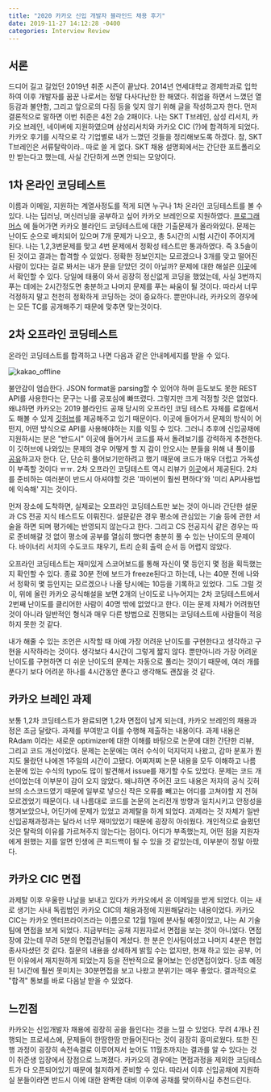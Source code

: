 ```yaml
---
title: "2020 카카오 신입 개발자 블라인드 채용 후기"
date: 2019-11-27 14:12:28 -0400
categories: Interview Review
---
```


## 서론 ##
드디어 길고 길었던 2019년 취준 시즌이 끝났다. 2014년 연세대학교 경제학과로 입학하여 이후 개발자를 꿈꾼 나로서는 정말 다사다난한 한 해였다.
취업을 하면서 느꼈던 열등감과 불안함, 그리고 앞으로의 다짐 등을 잊지 않기 위해 글을 작성하고자 한다.
먼저 결론적으로 말하면 이번 취준은 4전 2승 2패이다. 나는 SKT T브레인, 삼성 리서치, 카카오 브레인, 네이버에 지원하였으며 삼성리서치와 카카오 CIC (?)에 합격하게 되었다.
카카오 후기를 시작으로 각 기업별로 내가 느꼈던 것들을 정리해보도록 하겠다. 
참, SKT T브레인은 서류탈락이라.. 따로 쓸 게 없다. SKT 채용 설명회에서는 간단한 포트폴리오만 받는다고 했는데, 사실 간단하게 쓰면 안되는 모양이다.

## 1차 온라인 코딩테스트 ##
이름과 이메일, 지원하는 계열사정도를 적게 되면 누구나 1차 온라인 코딩테스트를 볼 수 있다. 나는 딥러닝, 머신러닝을 공부하고 싶어 카카오 브레인으로 지원하였다.
[프로그래머스](https://www.welcomekakao.com/learn/challenges?tab=all_challenges) 에 들어가면 카카오 블라인드 코딩테스트에 대한 기출문제가 올라와있다.
문제는 난이도 순으로 배치되어 있으며 7개 문제가 나오고, 총 5시간의 시험 시간이 주어지게 된다.
나는 1,2,3번문제를 맞고 4번 문제에서 정확성 테스트만 통과하였다. 즉 3.5솔이 된 것이고 결과는 합격할 수 있었다.
정확한 정보인지는 모르겠으나 3개를 맞고 떨어진 사람이 있다는 걸로 봐서는 내가 문을 닫았던 것이 아닐까?
문제에 대한 해설은 [이곳](https://tech.kakao.com/2019/10/02/kakao-blind-recruitment-2020-round1/)에서 확인할 수 있다.
당일에 태풍이 와서 굉장히 정신없게 코딩을 했었는데, 사실 3번까지 푸는 데에는 2시간정도면 충분하고 나머지 문제를 푸는 싸움이 될 것이다.
따라서 너무 걱정하지 말고 천천히 정확하게 코딩하는 것이 중요하다. 뿐만아니라, 카카오의 경우에는 모든 TC를 공개해주기 때문에 맞추면 맞는것이다.

## 2차 오프라인 코딩테스트 ##
온라인 코딩테스트를 합격하고 나면 다음과 같은 안내메세지를 받을 수 있다.

![kakao_offline](https://i.imgur.com/5vc6QKD.png)

불안감이 엄습한다. JSON format을 parsing할 수 있어야 하며 듣도보도 못한 REST API를 사용한다는 문구는 나를 공포심에 빠뜨렸다.
그렇지만 크게 걱정할 것은 없었다. 왜냐하면 카카오는 2019 블라인드 공채 당시의 오프라인 코딩 테스트 자체를 로컬에서도 해볼 수 있게 [깃허브](https://github.com/kakao-recruit/2019-blind-2nd-elevator)를 제공해주고 있기 때문이다.
이곳에 들어가서 문제의 방식이 어떤지, 어떤 방식으로 API를 사용해야하는 지를 익힐 수 있다.
그러니 추후에 신입공채에 지원하시는 분은 "반드시" 이곳에 들어가서 코드를 짜서 돌려보기를 강력하게 추천한다.
이 깃허브에 나와있는 문제의 경우 어떻게 할 지 감이 안오시는 분들을 위해 내 풀이를 [공유](https://github.com/zzaebok/kakao-elevator-implementation)하고자 한다. 단, 단순히 풀어보기만하려고 했기 때문에 코드가 매우 더럽고 가독성이 부족할 것이다 ㅠㅠ.
2차 오프라인 코딩테스트 역시 리뷰가 [이곳](https://tech.kakao.com/2019/10/21/kakao-blind-recruitment-2020-round2/)에서 제공된다.
2차를 준비하는 여러분이 반드시 아셔야할 것은 '파이썬이 훨씬 편하다'와 '미리 API사용법에 익숙해' 지는 것이다.

먼저 장소에 도착하면, 실제로는 오프라인 코딩테스트만 보는 것이 아니라 간단한 설문과 CS 전공 지식 테스트도 이뤄진다.
설문같은 경우 평소에 관심있는 기술 등에 관한 서술을 하면 되며 평가에는 반영되지 않는다고 한다.
그리고 CS 전공지식 같은 경우는 따로 준비해갈 것 없이 평소에 공부를 열심히 했다면 충분히 풀 수 있는 난이도의 문제이다.
바이너리 서치의 수도코드 채우기, 트리 순회 출력 순서 등 어렵지 않았다.

오프라인 코딩테스트는 재미있게 스코어보드를 통해 자신이 몇 등인지 몇 점을 획득했는 지 확인할 수 있다.
종료 30분 전에 보드가 freeze된다고 하는데, 나는 40분 전에 나와서 정확히 몇 등인지는 모르겠으나 나올 당시에는 10등을 기록하고 있었다.
그도 그럴 것이, 위에 올린 카카오 공식해설을 보면 2개의 난이도로 나누어지는 2차 코딩테스트에서 2번째 난이도를 클리어한 사람이 40명 밖에 없었다고 한다.
이는 문제 자체가 어려웠던 것이 아니라 일반적인 형식과 매우 다른 방법으로 진행되는 코딩테스트에 사람들이 적응하지 못한 것 같다.

내가 해줄 수 있는 조언은 시작할 때 아예 가장 어려운 난이도를 구현한다고 생각하고 구현을 시작하라는 것이다.
생각보다 4시간이 그렇게 짧지 않다. 뿐만아니라 가장 어려운 난이도를 구현하면 더 쉬운 난이도의 문제는 자동으로 풀리는 것이기 때문에,
여러 개를 푼다기 보다 어려운 하나를 4시간동안 푼다고 생각해도 괜찮을 것 같다.

## 카카오 브레인 과제 ##
보통 1,2차 코딩테스트가 완료되면 1,2차 면접이 남게 되는데, 카카오 브레인의 채용과정은 조금 달랐다.
과제를 부여받고 이를 수행해 제출하는 내용이다.
과제 내용은 RAdam 이라는 새로운 optimizer에 대한 이해를 바탕으로 논문에 대한 간단한 리뷰, 그리고 코드 개선이었다.
문제는 논문에는 여러 수식이 덕지덕지 나왔고, 감마 분포가 뭔지도 몰랐던 나에겐 1주일의 시간이 고됐다.
어찌저찌 논문 내용을 모두 이해하고 나름 논문에 있는 수식의 typo도 많이 발견해서 issue를 재기할 수도 있었다.
문제는 코드 개선이었는데 이부분이 감이 오지 않았다. 왜냐하면 주어진 코드 내용은 저자의 공식 깃허브의 소스코드였기 때문에 
일부로 넣으신 작은 오류를 빼고는 어디를 고쳐야할 지 전혀 모르겠었기 때문이다.
내 나름대로 코드를 논문의 논리전개 방향과 일치시키고 안정성을 챙겨보았으나, 어딘가에 문제가 있었고 과제탈을 하게 되었다.
과제라는 것 자체가 일반 신입공채과정과는 달라서 너무 재미있었기 때문에 굉장히 아쉬웠다.
개인적으로 슬펐던 것은 탈락의 이유를 가르쳐주지 않는다는 점이다. 어디가 부족했는지, 어떤 점을 지원자에게 원했는 지를 알면 인생에 큰
피드백이 될 수 있을 것 같았는데, 이부분이 정말 아팠다.

## 카카오 CIC 면접 ##
과제탈 이후 우울한 나날을 보내고 있다가 카카오에서 온 이메일을 받게 되었다.
이는 새로 생기는 사내 독립법인 카카오 CIC의 채용과정에 지원해달라는 내용이었다.
카카오 CIC는 카카오 엔터프라이즈라는 이름으로 12월 1일에 분사될 예정이었고, 나는 AI 기술팀에 면접을 보게 되었다.
지금부터는 공채 지원자로서 면접을 보는 것이 아니었다.
면접장에 갔는데 무려 5분의 면접관님들이 계셨다. 한 분은 인사팀이셨고 나머지 4분은 현업종사자셨던 것 같다.
질문의 내용을 상세하게 밝힐 수는 없지만, 현재 하고 있는 공부, 어떤 이유에서 재지원하게 되었는지 등을 전반적으로 물어보는 인성면접이었다.
당초 예정된 1시간에 훨씬 못미치는 30분면접을 보고 나왔고 분위기는 매우 좋았다.
결과적으로 "합격" 통보를 바로 다음날 받을 수 있었다.

## 느낀점 ##
카카오는 신입개발자 채용에 굉장히 공을 들인다는 것을 느낄 수 있었다.
무려 4개나 진행되는 프로세스에, 문제들이 한땀한땀 만들어진다는 것이 굉장히 흥미로웠다.
또한 진행 과정이 굉장히 속전속결로 이루어져서 늦어도 11월초까지는 결과를 알 수 있다는 것이 취준생 입장에서 장점으로 느껴졌다.
카카오의 경우에는 면접과정을 제외한 코딩테스트가 다 오픈되어있기 때문에 철저하게 준비할 수 있다.
따라서 이후 신입공채에 지원하실 분들이라면 반드시 이에 대한 완벽한 대비 이후에 공채를 맞이하시길 추천드린다.
